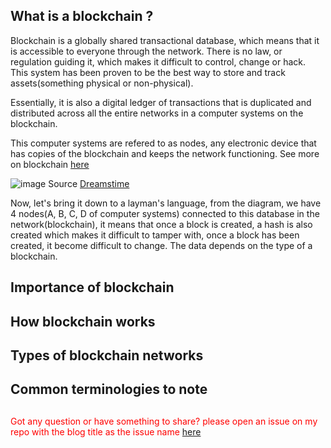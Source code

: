 ## What is a blockchain ?


Blockchain is a globally shared  transactional database, which means that it is accessible to everyone through the network. There is no law, or regulation guiding it, which makes it difficult to control, change or hack. 
This system has been proven to be the best way to store and track assets(something physical or non-physical). 

Essentially, it is also a digital ledger of transactions that is duplicated and distributed across all the entire networks in a computer systems on the blockchain.


This computer systems are refered to as nodes, any electronic device that has copies of the blockchain and keeps the network functioning. See more on blockchain [here](https://www.youtube.com/watch?v=SSo_EIwHSd4)

![image](https://user-images.githubusercontent.com/16593266/153962739-2b09a725-1934-4df8-8827-0e48f7a92b72.png)
Source [Dreamstime](https://www.dreamstime.com/stock-illustration-concept-illustration-blockchain-network-d-rendering-image-clipping-path-image81450372)


Now, let's bring it down to a layman's language, from the diagram, we have 4 nodes(A, B, C, D of computer systems) connected to this database in the network(blockchain), it means that once a block is created, a hash is also created 
which makes it difficult to tamper with, once a block has been created, it become difficult to change. The data depends on the type of a blockchain.

## Importance of blockchain



## How blockchain works


## Types of blockchain networks

## Common terminologies to note

##



<span style="color:red">Got any question or have something to share? please open an issue on my repo with the blog title as the issue name [here](https://github.com/Iphytech/iphytech.github.io/issues)</span>
